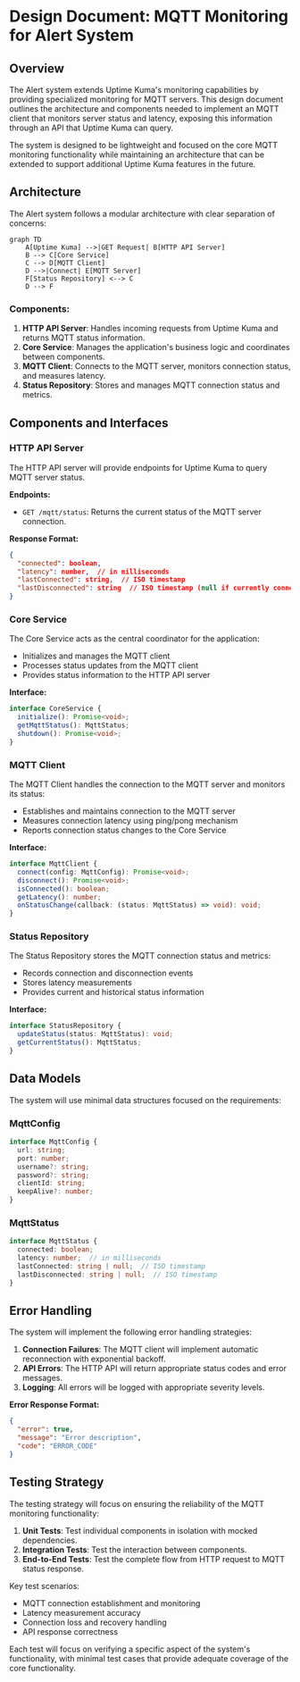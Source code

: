 # Design Document: MQTT Monitoring for Alert System

## Overview

The Alert system extends Uptime Kuma's monitoring capabilities by providing specialized monitoring for MQTT servers. This design document outlines the architecture and components needed to implement an MQTT client that monitors server status and latency, exposing this information through an API that Uptime Kuma can query.

The system is designed to be lightweight and focused on the core MQTT monitoring functionality while maintaining an architecture that can be extended to support additional Uptime Kuma features in the future.

## Architecture

The Alert system follows a modular architecture with clear separation of concerns:

```mermaid
graph TD
    A[Uptime Kuma] -->|GET Request| B[HTTP API Server]
    B --> C[Core Service]
    C --> D[MQTT Client]
    D -->|Connect| E[MQTT Server]
    F[Status Repository] <--> C
    D --> F
```

### Components:

1. **HTTP API Server**: Handles incoming requests from Uptime Kuma and returns MQTT status information.
2. **Core Service**: Manages the application's business logic and coordinates between components.
3. **MQTT Client**: Connects to the MQTT server, monitors connection status, and measures latency.
4. **Status Repository**: Stores and manages MQTT connection status and metrics.

## Components and Interfaces

### HTTP API Server

The HTTP API server will provide endpoints for Uptime Kuma to query MQTT server status.

**Endpoints:**
- `GET /mqtt/status`: Returns the current status of the MQTT server connection.

**Response Format:**
```json
{
  "connected": boolean,
  "latency": number,  // in milliseconds
  "lastConnected": string,  // ISO timestamp
  "lastDisconnected": string  // ISO timestamp (null if currently connected)
}
```

### Core Service

The Core Service acts as the central coordinator for the application:

- Initializes and manages the MQTT client
- Processes status updates from the MQTT client
- Provides status information to the HTTP API server

**Interface:**
```typescript
interface CoreService {
  initialize(): Promise<void>;
  getMqttStatus(): MqttStatus;
  shutdown(): Promise<void>;
}
```

### MQTT Client

The MQTT Client handles the connection to the MQTT server and monitors its status:

- Establishes and maintains connection to the MQTT server
- Measures connection latency using ping/pong mechanism
- Reports connection status changes to the Core Service

**Interface:**
```typescript
interface MqttClient {
  connect(config: MqttConfig): Promise<void>;
  disconnect(): Promise<void>;
  isConnected(): boolean;
  getLatency(): number;
  onStatusChange(callback: (status: MqttStatus) => void): void;
}
```

### Status Repository

The Status Repository stores the MQTT connection status and metrics:

- Records connection and disconnection events
- Stores latency measurements
- Provides current and historical status information

**Interface:**
```typescript
interface StatusRepository {
  updateStatus(status: MqttStatus): void;
  getCurrentStatus(): MqttStatus;
}
```

## Data Models

The system will use minimal data structures focused on the requirements:

### MqttConfig

```typescript
interface MqttConfig {
  url: string;
  port: number;
  username?: string;
  password?: string;
  clientId: string;
  keepAlive?: number;
}
```

### MqttStatus

```typescript
interface MqttStatus {
  connected: boolean;
  latency: number;  // in milliseconds
  lastConnected: string | null;  // ISO timestamp
  lastDisconnected: string | null;  // ISO timestamp
}
```

## Error Handling

The system will implement the following error handling strategies:

1. **Connection Failures**: The MQTT client will implement automatic reconnection with exponential backoff.
2. **API Errors**: The HTTP API will return appropriate status codes and error messages.
3. **Logging**: All errors will be logged with appropriate severity levels.

**Error Response Format:**
```json
{
  "error": true,
  "message": "Error description",
  "code": "ERROR_CODE"
}
```

## Testing Strategy

The testing strategy will focus on ensuring the reliability of the MQTT monitoring functionality:

1. **Unit Tests**: Test individual components in isolation with mocked dependencies.
2. **Integration Tests**: Test the interaction between components.
3. **End-to-End Tests**: Test the complete flow from HTTP request to MQTT status response.

Key test scenarios:
- MQTT connection establishment and monitoring
- Latency measurement accuracy
- Connection loss and recovery handling
- API response correctness

Each test will focus on verifying a specific aspect of the system's functionality, with minimal test cases that provide adequate coverage of the core functionality.